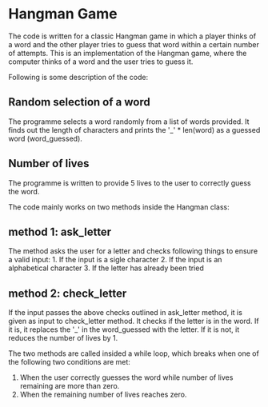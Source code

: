 # Hangman Game


The code is written for a classic Hangman game in which a player thinks of a word and the other player tries to guess that word within a certain number of attempts. This is an implementation of the Hangman game, where the computer thinks of a word and the user tries to guess it. 

Following is some description of the code:

## Random selection of a word
The programme selects a word randomly from a list of words provided. It finds out the length of characters and prints the '_' * len(word) as a guessed word (word_guessed).

## Number of lives
The programme is written to provide 5 lives to the user to correctly guess the word.

The code mainly works on two methods inside the Hangman class:

## method 1: ask_letter

The method asks the user for a letter and checks following things to ensure a valid input:
    1. If the input is a sigle character
    2. If the input is an alphabetical character 
    3. If the letter has already been tried

## method 2: check_letter

If the input passes the above checks outlined in ask_letter method, it is given as input to check_letter method. It checks if the letter is in the word.
    If it is, it replaces the '_' in the word_guessed with the letter.
    If it is not, it reduces the number of lives by 1.

The two methods are called insided a while loop, which breaks when one of the following two conditions are met:
1. When the user correctly guesses the word while number of lives remaining are more than zero.
2. When the remaining number of lives reaches zero.